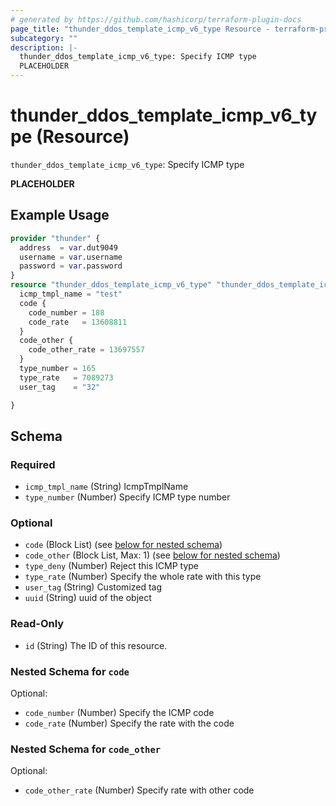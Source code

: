 ```yaml
---
# generated by https://github.com/hashicorp/terraform-plugin-docs
page_title: "thunder_ddos_template_icmp_v6_type Resource - terraform-provider-thunder"
subcategory: ""
description: |-
  thunder_ddos_template_icmp_v6_type: Specify ICMP type
  PLACEHOLDER
---
```


# thunder_ddos_template_icmp_v6_type (Resource)

`thunder_ddos_template_icmp_v6_type`: Specify ICMP type

__PLACEHOLDER__

## Example Usage

```terraform
provider "thunder" {
  address  = var.dut9049
  username = var.username
  password = var.password
}
resource "thunder_ddos_template_icmp_v6_type" "thunder_ddos_template_icmp_v6_type" {
  icmp_tmpl_name = "test"
  code {
    code_number = 188
    code_rate   = 13608811
  }
  code_other {
    code_other_rate = 13697557
  }
  type_number = 165
  type_rate   = 7089273
  user_tag    = "32"

}
```

<!-- schema generated by tfplugindocs -->
## Schema

### Required

- `icmp_tmpl_name` (String) IcmpTmplName
- `type_number` (Number) Specify ICMP type number

### Optional

- `code` (Block List) (see [below for nested schema](#nestedblock--code))
- `code_other` (Block List, Max: 1) (see [below for nested schema](#nestedblock--code_other))
- `type_deny` (Number) Reject this ICMP type
- `type_rate` (Number) Specify the whole rate with this type
- `user_tag` (String) Customized tag
- `uuid` (String) uuid of the object

### Read-Only

- `id` (String) The ID of this resource.

<a id="nestedblock--code"></a>
### Nested Schema for `code`

Optional:

- `code_number` (Number) Specify the ICMP code
- `code_rate` (Number) Specify the rate with the code


<a id="nestedblock--code_other"></a>
### Nested Schema for `code_other`

Optional:

- `code_other_rate` (Number) Specify rate with other code


